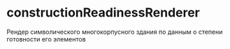 # constructionReadinessRenderer
Рендер символического многокорпусного здания по данным о степени готовности его элементов
